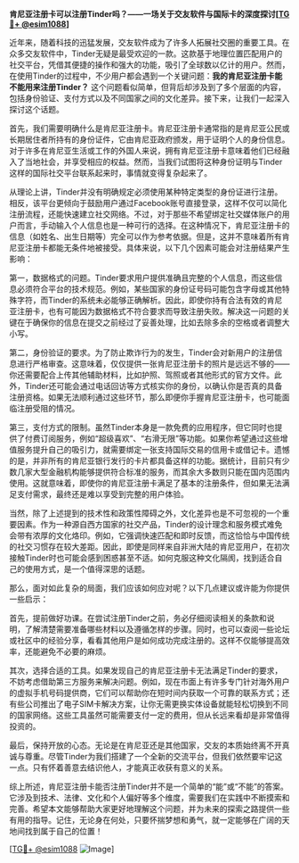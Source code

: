**肯尼亚注册卡可以注册Tinder吗？——一场关于交友软件与国际卡的深度探讨[[TG💪+ @esim1088](https://t.me/s/esim1088)]**

近年来，随着科技的迅猛发展，交友软件成为了许多人拓展社交圈的重要工具。在众多交友软件中，Tinder无疑是最受欢迎的一款。这款基于地理位置匹配用户的社交平台，凭借其便捷的操作和强大的功能，吸引了全球数以亿计的用户。然而，在使用Tinder的过程中，不少用户都会遇到一个关键问题：**我的肯尼亚注册卡能不能用来注册Tinder？** 这个问题看似简单，但背后却涉及到了多个层面的内容，包括身份验证、支付方式以及不同国家之间的文化差异。接下来，让我们一起深入探讨这个话题。

首先，我们需要明确什么是肯尼亚注册卡。肯尼亚注册卡通常指的是肯尼亚公民或长期居住者所持有的身份证件，它由肯尼亚政府颁发，用于证明个人的身份信息。对于许多在肯尼亚生活或工作的外国人来说，拥有肯尼亚注册卡意味着他们已经融入了当地社会，并享受相应的权益。然而，当我们试图将这种身份证明与Tinder这样的国际社交平台联系起来时，事情就变得复杂起来了。

从理论上讲，Tinder并没有明确规定必须使用某种特定类型的身份证进行注册。相反，该平台更倾向于鼓励用户通过Facebook账号直接登录，这样不仅可以简化注册流程，还能快速建立社交网络。不过，对于那些不希望绑定社交媒体账户的用户而言，手动输入个人信息也是一种可行的选择。在这种情况下，肯尼亚注册卡的信息（如姓名、出生日期等）完全可以作为参考依据。但是，这并不意味着所有肯尼亚注册卡都能无条件地被接受。具体来说，以下几个因素可能会对注册结果产生影响：

第一，数据格式的问题。Tinder要求用户提供准确且完整的个人信息，而这些信息必须符合平台的技术规范。例如，某些国家的身份证号码可能包含字母或其他特殊字符，而Tinder的系统未必能够正确解析。因此，即使你持有合法有效的肯尼亚注册卡，也有可能因为数据格式不符合要求而导致注册失败。解决这一问题的关键在于确保你的信息在提交之前经过了妥善处理，比如去除多余的空格或者调整大小写。

第二，身份验证的要求。为了防止欺诈行为的发生，Tinder会对新用户的注册信息进行严格审查。这意味着，仅仅提供一张肯尼亚注册卡的照片是远远不够的——你还需要配合上传其他辅助材料，比如护照、驾照或者其他形式的官方文件。此外，Tinder还可能会通过电话回访等方式核实你的身份，以确认你是否真的具备注册资格。如果无法顺利通过这些环节，那么即便你手握肯尼亚注册卡，也可能面临注册受阻的情况。

第三，支付方式的限制。虽然Tinder本身是一款免费的应用程序，但它同时也提供了付费订阅服务，例如“超级喜欢”、“右滑无限”等功能。如果你希望通过这些增值服务提升自己的吸引力，就需要绑定一张支持国际交易的信用卡或借记卡。遗憾的是，并非所有的肯尼亚银行发行的卡片都具备这样的功能。据统计，目前只有少数几家大型金融机构能够提供符合标准的服务，而其余大多数则只能在国内范围内使用。这就意味着，即使你的肯尼亚注册卡满足了基本的注册条件，但如果无法满足支付需求，最终还是难以享受到完整的用户体验。

当然，除了上述提到的技术性和政策性障碍之外，文化差异也是不可忽视的一个重要因素。作为一种源自西方国家的社交产品，Tinder的设计理念和服务模式难免会带有浓厚的文化烙印。例如，它强调快速匹配和即时反馈，而这恰恰与中国传统的社交习惯存在较大差距。因此，即使是同样来自非洲大陆的肯尼亚用户，在初次接触Tinder时也可能会感到困惑甚至不适。如何克服这种文化隔阂，找到适合自己的使用方式，是一个值得深思的话题。

那么，面对如此复杂的局面，我们应该如何应对呢？以下几点建议或许能为你提供一些启示：

首先，提前做好功课。在尝试注册Tinder之前，务必仔细阅读相关的条款和说明，了解清楚需要准备哪些材料以及遵循怎样的步骤。同时，也可以查阅一些论坛或社区中的经验分享，看看其他用户是如何成功完成注册的。这样不仅能够提高效率，还能避免不必要的麻烦。

其次，选择合适的工具。如果发现自己的肯尼亚注册卡无法满足Tinder的要求，不妨考虑借助第三方服务来解决问题。例如，现在市面上有许多专门针对海外用户的虚拟手机号码提供商，它们可以帮助你在短时间内获取一个可靠的联系方式；还有些公司推出了电子SIM卡解决方案，让你无需更换实体设备就能轻松切换到不同的国家网络。这些工具虽然可能需要支付一定的费用，但从长远来看却是非常值得投资的。

最后，保持开放的心态。无论是在肯尼亚还是其他国家，交友的本质始终离不开真诚与尊重。尽管Tinder为我们搭建了一个全新的交流平台，但我们依然要牢记这一点。只有怀着善意去结识他人，才能真正收获有意义的关系。

综上所述，肯尼亚注册卡能否注册Tinder并不是一个简单的“能”或“不能”的答案。它涉及到技术、法律、文化和个人偏好等多个维度，需要我们在实践中不断摸索和完善。希望本文能够帮助大家更好地理解这个问题，并为未来的探索之路提供一些有用的指导。记住，无论身在何处，只要怀揣梦想和勇气，就一定能够在广阔的天地间找到属于自己的位置！

[[TG💪+ @esim1088](https://t.me/s/esim1088) ![Image](https://i.postimg.cc/4NQfJmqS/Snipaste-2025-05-13-00-14-12.png)]